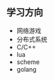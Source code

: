  <div id="information">
              <h2>学习方向</h2>
              <ul>
              <li>网络游戏</li>
              <li>分布式系统</li>
              <li>C/C++</li>
              <li>lua</li>
              <li>scheme</li>
	     <li>golang</li>
              </ul>
 </div>
